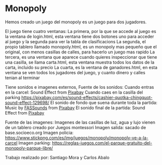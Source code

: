 # Monopoly
Hemos creado un juego del monopoly es un juego para dos jugadores.

  El juego tiene cuatro ventanas: 
      La primera, por la que se accede al juego es la ventana de login.html, esta ventana tiene dos botones uno para acceder al juego y la segunda para ver la tabla de clasificacions
      La segunda, el propio tablero llamado monopoly.html, es un monopoly mas pequeño que el original, con menos casillas de calles, para hacerlo un juego mas rapido
      La tercera, es una ventana que aparece cuando quieres inspeccionar que tiene una casilla, se llama carta.html, esta ventana muestra todos los datos de la carta, incluido su precio
      La cuarta, es la ventana de ganadores.html, en esta ventana se ven todos los jugadores del juego, y cuanto dinero y calles tenian al terminar


Tiene sonidos e imagenes externos,
  Fuente de los sonidos: 
      Cuando entras en la carcel: Sound Effect from <a href="https://pixabay.com/?utm_source=link-attribution&utm_medium=referral&utm_campaign=music&utm_content=100823">Pixabay</a>
      Cuando caes en la casilla del parking https://pixabay.com/es/sound-effects/cashier-quotka-chingquot-sound-effect-129698/
      El sonido de fondo que suena durante toda la partida: Music by <a href="https://pixabay.com/es/users/fassounds-3433550/?utm_source=link-attribution&utm_medium=referral&utm_campaign=music&utm_content=160166">FASSounds</a> from <a href="https://pixabay.com/music//?utm_source=link-attribution&utm_medium=referral&utm_campaign=music&utm_content=160166">Pixabay</a>
      El sonido final de la partida: Sound Effect from <a href="https://pixabay.com/?utm_source=link-attribution&utm_medium=referral&utm_campaign=music&utm_content=64657">Pixabay</a>
  
  Fuente de las imagenes:
      Imagenes de las casillas de luz, agua y lujo vienen de un tablero creado por Juegos montessori
      Imagen salida: sacado de base.socioeco.org
      Imagen policia: https://www.stickpng.com/es/img/juegos/monopoly/monopoly-ve-a-la-carcel
      Imagen parking: https://reglas-juegos.com/el-parque-gratuito-del-monopoly-parque-libre/
  
    
Trabajo realizado por:
Santiago Mora y Carlos Abalo

